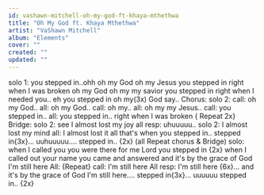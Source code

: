 ```yaml
---
id: vashawn-mitchell-oh-my-god-ft-khaya-mthethwa
title: "Oh My God ft. Khaya Mthethwa"
artist: "VaShawn Mitchell"
album: "Elements"
cover: ""
created: ""
updated: ""
---
```


solo 1: you stepped in..ohh
   oh my God
   oh my Jesus
  you stepped in
   right when I was broken
    oh my God
    oh my my savior
   you stepped in
  right when I needed you.. eh
     you stepped in
    oh my(3x) God say..
 Chorus:
solo 2:   call: oh my God..
      all: oh my God..
    call: oh my..
     all: oh my my Jesus..
    call: you stepped in..
      all: you stepped in..
right when I was broken
    { Repeat 2x}
        Bridge:
   solo 2:    see I almost lost my joy
   all resp:  uhuuuuu..
    solo 2:   I almost lost my mind
       all:       I almost lost it all
that's when you stepped in..
        stepped in{3x}...
        uuhuuuuu....
stepped in..
   {2x}
 (all Repeat chorus & Bridge)
        solo:      when I called you
you were there for me
 Lord you stepped in {2x}
 when I called out your name
  you came and answered
   and it's by the grace of God
   I'm still here
     All:     {Repeat}
     call:      I'm still here
All resp:     I'm still here {6x}...
       and it's by the grace of God
       I'm still here....
    stepped in{3x}...
    uuuuuu stepped in..
{2x}